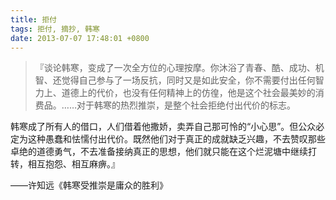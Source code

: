 ```yaml
---
title: 拒付
tags: 拒付, 摘抄, 韩寒
date: 2013-07-07 17:48:01 +0800
---
```



> 『谈论韩寒，变成了一次全方位的心理按摩。你沐浴了青春、酷、成功、机智、还觉得自己参与了一场反抗，同时又是如此安全，你不需要付出任何智力上、道德上的代价，也没有任何精神上的仿徨，他是这个社会最美妙的消费品。……对于韩寒的热烈推崇，是整个社会拒绝付出代价的标志。

韩寒成了所有人的借口，人们借着他撒娇，卖弄自己那可怜的“小心思”。但公众必定为这种愚蠢和怯懦付出代价。既然他们对于真正的成就缺乏兴趣，不去赞叹那些卓绝的道德勇气，不去准备接纳真正的思想，他们就只能在这个烂泥塘中继续打转，相互抱怨、相互麻痹。』

——许知远《韩寒受推崇是庸众的胜利》

